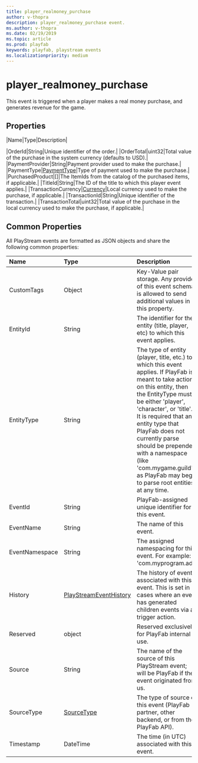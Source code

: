 ```yaml
---
title: player_realmoney_purchase
author: v-thopra
description: player_realmoney_purchase event.
ms.author: v-thopra
ms.date: 02/19/2019
ms.topic: article
ms.prod: playfab
keywords: playfab, playstream events
ms.localizationpriority: medium
---
```


# player_realmoney_purchase

This event is triggered when a player makes a real money purchase, and generates revenue for the game.

## Properties

|Name|Type|Description|

|OrderId|String|Unique identifier of the order.|
|OrderTotal|uint32|Total value of the purchase in the system currency (defaults to USD).|
|PaymentProvider|String|Payment provider used to make the purchase.|
|PaymentType|[PaymentType](data-types/paymenttype.md)|Type of payment used to make the purchase.|
|PurchasedProduct|[]|The ItemIds from the catalog of the purchased items, if applicable.|
|TitleId|String|The ID of the title to which this player event applies.|
|TransactionCurrency|[Currency](data-types/currency.md)|Local currency used to make the purchase, if applicable.|
|TransactionId|String|Unique identifier of the transaction.|
|TransactionTotal|uint32|Total value of the purchase in the local currency used to make the purchase, if applicable.|

## Common Properties

All PlayStream events are formatted as JSON objects and share the following common properties:

|Name|Type|Description|
| :--------------------|:-------------------|:----------------------|
|CustomTags|Object|Key-Value pair storage. Any provider of this event schema is allowed to send additional values in this property.|
|EntityId|String|The identifier for the entity (title, player, etc) to which this event applies.|
|EntityType|String|The type of entity (player, title, etc.) to which this event applies. If PlayFab is meant to take action on this entity, then the EntityType must be either 'player', 'character', or 'title'. It is required that any entity type that PlayFab does not currently parse should be prepended with a namespace (like 'com.mygame.guild') as PlayFab may begin to parse root entities at any time.|
|EventId|String|PlayFab-assigned unique identifier for this event.|
|EventName|String|The name of this event.|
|EventNamespace|String|The assigned namespacing for this event. For example: 'com.myprogram.ads'|
|History|[PlayStreamEventHistory](data-types/playstreameventhistory.md)|The history of events associated with this event. This is set in cases where an event has generated children events via a trigger action.|
|Reserved|object|Reserved exclusively for PlayFab internal use.|
|Source|String|The name of the source of this PlayStream event; will be PlayFab if the event originated from us.|
|SourceType|[SourceType](data-types/sourcetype.md)|The type of source of this event (PlayFab partner, other backend, or from the PlayFab API).|
|Timestamp|DateTime|The time (in UTC) associated with this event.|